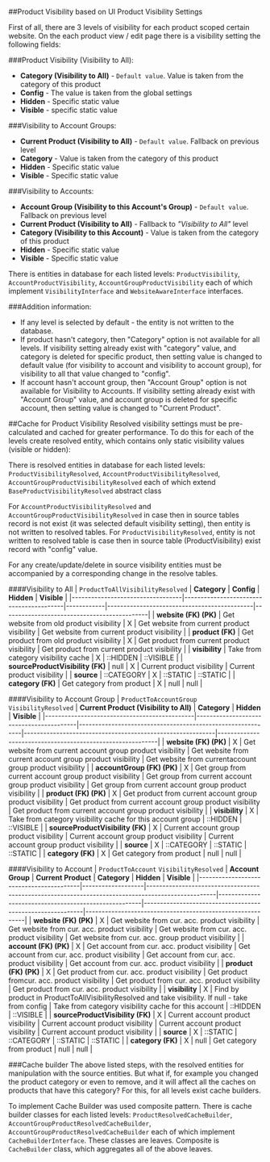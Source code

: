 ##Product Visibility based on UI Product Visibility Settings

First of all, there are 3 levels of visibility for each product scoped certain website.
On the each product view / edit page there is a visibility setting the following fields:

###Product Visibility (Visibility to All):
* **Category (Visibility to All)** - `Default value`. Value is taken from the category of this product
* **Config** - The value is taken from the global settings
* **Hidden** - Specific static value
* **Visible** - specific static value

###Visibility to Account Groups:
* **Current Product (Visibility to All)** - `Default value`. Fallback on previous level
* **Category** - Value is taken from the category of this product
* **Hidden** - Specific static value
* **Visible** - Specific static value

###Visibility to Accounts:
* **Account Group (Visibility to this Account's Group)** - `Default value`. Fallback on previous level
* **Current Product (Visibility to All)**  - Fallback to *"Visibility to All"* level
* **Category (Visibility to this Account)** - Value is taken from the category of this product
* **Hidden** - Specific static value
* **Visible** - Specific static value

There is entities in database for each listed levels:
`ProductVisibility`, `AccountProductVisibility`, `AccountGroupProductVisibility` each of which implement `VisibilityInterface` and `WebsiteAwareInterface` interfaces.

###Addition information:
* If any level is selected by default - the entity is not written to the database.
* If product hasn't category, then "Category" option is not available for all levels. If visibility setting already exist with "category" value, and category is deleted for specific product, then setting value is changed to default value (for visibility to account and visibility to account group), for visibility to all that value changed to "config".     
* If account hasn't account group, then "Account Group" option is not available for Visibility to Accounts.  If visibility setting already exist with "Account Group" value, and account group is deleted for specific account, then setting value is changed to "Current Product".

##Cache for Product Visibility
Resolved visibility settings must be pre-calculated and cached for greater performance. To do this for each of the levels create resolved entity, which contains only static visibility values (visible or hidden):

There is resolved entities in database for each listed levels:
`ProductVisibilityResolved`, `AccountProductVisibilityResolved`, `AccountGroupProductVisibilityResolved` each of which extend `BaseProductVisibilityResolved` abstract class

For `AccountProductVisibilityResolved` and `AccountGroupProductVisibilityResolved` in case then in source tables record is not exist (it was selected default visibility setting), then entity is not written to resolved tables.
For `ProductVisibilityResolved`, entity is not written to resolved table is case then in source table (ProductVisibility) exist record with "config" value.

For any create/update/delete in source visibility entities must be accompanied by a corresponding change in the resolve tables.

####Visibility to All
| `ProductToAllVisibilityResolved` | **Category**                            | **Config** | **Hidden**                                  | **Visible**                                 |
|----------------------------------|-----------------------------------------|------------|---------------------------------------------|---------------------------------------------|
| **website (FK) (PK)**            | Get website from old product visibility |      X     | Get website from current product visibility | Get website from current product visibility |
| **product (FK)**                 | Get product from old product visibility |      X     | Get product from current product visibility | Get product from current product visibility |
| **visibility**                   | Take from category visibility cache     |      X     |                   ::HIDDEN                  |                  ::VISIBLE                  |
| **sourceProductVisibility (FK)** |                   null                  |      X     | Current product visibility                  | Current product visibility                  |
| **source**                       |                ::CATEGORY               |      X     |                   ::STATIC                  |                   ::STATIC                  |
| **category (FK)**                | Get category from product               |      X     |                     null                    |                     null                    |


####Visibility to Account Group
| `ProductToAccountGroup` `VisibilityResolved` | **Current Product (Visibility to All)** | **Category**                                               | **Hidden**                                                | **Visible**                                               |
|----------------------------------------------|-----------------------------------------|------------------------------------------------------------|-----------------------------------------------------------|-----------------------------------------------------------|
| **website (FK) (PK)**                        |                    X                    | Get website from current account group product visibility  | Get website from current account group product visibility  | Get website from currentaccount group product visibility  |
| **accountGroup (FK) (PK)**                   |                    X                    | Get group from current account group product visibility    | Get group from current account group product visibility   | Get group from current account group product visibility   |
| **product (FK) (PK)**                        |                    X                    | Get product from current account group product visibility  | Get product from current account group product visibility | Get product from current account group product visibility |
| **visibility**                               |                    X                    | Take from category visibility cache for this account group |                          ::HIDDEN                         |                         ::VISIBLE                         |
| **sourceProductVisibility (FK)**             |                    X                    | Current account group product visibility                   | Current account group product visibility                  | Current account group product visibility                  |
| **source**                                   |                    X                    |                         ::CATEGORY                         |                          ::STATIC                         |                          ::STATIC                         |
| **category (FK)**                            |                    X                    | Get category from product                                  |                            null                           |                            null                           |


####Visibility to Account
| `ProductToAccount` `VisibilityResolved` | **Account Group** | **Current Product**                                                                               | **Category**                                         | **Hidden**                                                | **Visible**                                               |
|-----------------------------------------|-------------------|---------------------------------------------------------------------------------------------------|------------------------------------------------------|-----------------------------------------------------------|-----------------------------------------------------------|
| **website (FK) (PK)**                   |         X         | Get website from cur. acc. product visibility                                                     | Get website from cur. acc. product visibility        | Get website from cur. acc. product visibility             | Get website from cur. acc. group product visibility       |
| **account (FK) (PK)**                   |         X         | Get account from cur. acc. product visibility                                                     | Get account from cur. acc. product visibility        | Get account from cur. acc. product visibility             | Get account from cur. acc. product visibility             |
| **product (FK) (PK)**                   |         X         | Get product from cur. acc. product visibility                                                     | Get product fromcur. acc. product visibility         | Get product from cur. acc. product visibility             | Get product from cur. acc. product visibility             |
| **visibility**                          |         X         | Find by product in ProductToAllVisibilityResolved and take visibility. If null - take from config | Take from category visibility cache for this account |                          ::HIDDEN                         |                         ::VISIBLE                         |
| **sourceProductVisibility (FK)**        |         X         | Current account product visibility                                                                | Current account product visibility                   | Current account product visibility                        | Current account product visibility                        |
| **source**                              |         X         |                                              ::STATIC                                             |                      ::CATEGORY                      |                          ::STATIC                         |                          ::STATIC                         |
| **category (FK)**                       |         X         |                                                null                                               |               Get category from product              |                            null                           |                            null                           |


###Cache builder
The above listed steps, with the resolved entities for manipulation with the source entities. But what if, for example you changed the product category or even to remove, and it will affect all the caches on products that have this category? For this, for all levels exist cache builders.

To implement Cache Builder was used composite pattern.
There is cache builder classes for each listed levels: `ProductResolvedCacheBuilder`, `AccountGroupProductResolvedCacheBuilder`, `AccountGroupProductResolvedCacheBuilder` each of which implement `CacheBuilderInterface`. These classes are leaves.
Composite is `CacheBuilder` class, which aggregates all of the above leaves.
